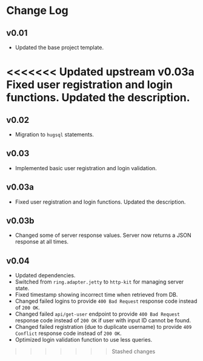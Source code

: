 # Change Log

## v0.01 

- Updated the base project template.

<<<<<<< Updated upstream
v0.03a Fixed user registration and login functions. Updated the description.
=======
## v0.02 

- Migration to `hugsql` statements.

## v0.03 

- Implemented basic user registration and login validation.

## v0.03a 

- Fixed user registration and login functions. Updated the description.

## v0.03b 

- Changed some of server response values. Server now returns a JSON response at all times.

## v0.04

- Updated dependencies.
- Switched from `ring.adapter.jetty` to `http-kit` for managing server state.
- Fixed timestamp showing incorrect time when retrieved from DB.
- Changed failed logins to provide `400 Bad Request` response code instead of `200 OK`.
- Changed failed `api/get-user` endpoint to provide `400 Bad Request` response code instead of `200 OK` if user with input ID cannot be found.
- Changed failed registration (due to duplicate username) to provide `409 Conflict` response code instead of `200 OK`.
- Optimized login validation function to use less queries.
>>>>>>> Stashed changes
